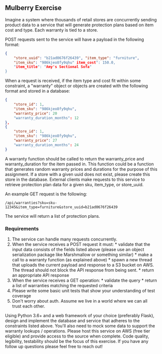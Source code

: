 
## Mulberry Exercise

Imagine a system where thousands of retail stores are concurrently sending
product data to a service that will generate protection plans based on item
cost and type. Each warranty is tied to a store.

POST requests sent to the service will have a payload in the following format: 
```json
{
    "store_uuid": "b21ad0676f26439", "item_type": "furniture",
    "item_sku": "986kjeo8fy9qhu" item_cost": 150.0,
    "item_title": "Amy's Sectional Sofa"
}
```

When a request is received, if the item type and cost fit within some
constraint, a "warranty" object or objects are created with the following
format and stored in a database:

```json
{
    "store_id": 1,
    "item_sku": "986kjeo8fy9qhu",
    "warranty_price": 20
    "warranty_duration_months": 12
},
{
    "store_id": 1,
    "item_sku": "986kjeo8fy9qhu",
    "warranty_price": 27
    "warranty_duration_months": 24
}
```

A warranty function should be called to return the warranty_price and
warranty_duration for the item passed in. This function could be a function
that generates random warranty prices and durations for the purpose of this
assignment. If a store with a given uuid does not exist, please create this
store in the database. External clients make requests to this service to
retrieve protection plan data for a given sku, item_type, or
store_uuid. 

An example GET request is the following:
```
/api/warranties?sku=sku-12345&item_type=furniture&store_uuid=b21ad0676f26439
```
The service will return a list of protection plans.

### Requirements

  1. The service can handle many requests concurrently.
  2. When the service receives a POST request it must: 
    * validate that the input data consists of the fields listed above
    (please use an object serialization package like Marshmallow or something similar)
    * make a call to a warranty function (as explained above)
    * spawn a new thread that uploads the current payload and response to a
    S3 bucket on AWS. The thread should not block the API response from being sent.
    * return an appropriate API response
  3. When the service receives a GET operation:
    * validate the query
    * return a list of warranties matching the requested criteria
  4. Please write some basic unit tests that show your understanding of test coverage
  5. Don't worry about auth. Assume we live in a world where we can all trust each other.

Using Python 3.6+ and a web framework of your choice (preferably Flask),
design and implement the database and service that adheres to the constraints
listed above. You'll also need to mock some data to support the warranty
lookups / operations. Please host this service on AWS (free tier eligible) and
provide access to the source when complete. Code quality, legibility,
testability should be the focus of this exercise. If you have any follow up
questions please feel free to reach out!
